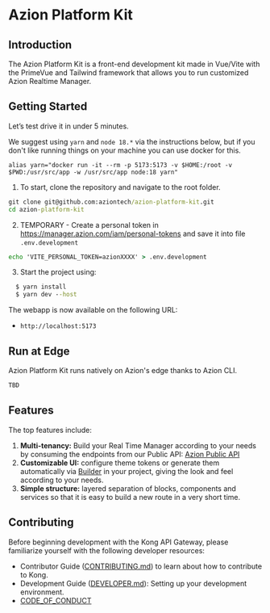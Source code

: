 # Azion Platform Kit

## Introduction

The Azion Platform Kit is a front-end development kit made in Vue/Vite with the PrimeVue  and Tailwind framework that allows you to run customized Azion Realtime Manager.


## Getting Started

Let’s test drive it in under 5 minutes.

We suggest using `yarn` and `node 18.*` via the instructions below, but if you don't like running things on your machine you can use docker for this.
```
alias yarn="docker run -it --rm -p 5173:5173 -v $HOME:/root -v $PWD:/usr/src/app -w /usr/src/app node:18 yarn"
```

1) To start, clone the repository and navigate to the root folder.
```cmd
git clone git@github.com:aziontech/azion-platform-kit.git
cd azion-platform-kit
```
2) TEMPORARY - Create a personal token in https://manager.azion.com/iam/personal-tokens and save it into file `.env.development`
```cmd
echo 'VITE_PERSONAL_TOKEN=azionXXXX' > .env.development
```
3) Start the project using:
```cmd
  $ yarn install
  $ yarn dev --host
```

The webapp is now available on the following URL:

- `http://localhost:5173` 


## Run at Edge

Azion Platform Kit runs natively on Azion's edge thanks to Azion CLI.

```cmd
TBD
```


## Features

The top features include:

1. **Multi-tenancy:** Build your Real Time Manager according to your needs by consuming the endpoints from our Public API: [Azion Public API](https://api.azion.com)
2. **Customizable UI:** configure theme tokens or generate them automatically via [Builder](https://designer.primevue.org/) in your project, giving the look and feel according to your needs.
3. **Simple structure:** layered separation of blocks, components and services so that it is easy to build a new route in a very short time.


## Contributing

Before beginning development with the Kong API Gateway, please familiarize yourself with the following developer resources:
- Contributor Guide ([CONTRIBUTING.md](CONTRIBUTING.md)) to learn about how to contribute to Kong.
- Development Guide ([DEVELOPER.md](DEVELOPER.md)): Setting up your development environment.
- [CODE_OF_CONDUCT](CODE_OF_CONDUCT.md) 

